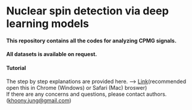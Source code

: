 # Nuclear spin detection via deep learning models

#### This repository contains all the codes for analyzing CPMG signals.
#### All datasets is available on request.

#### Tutorial
The step by step explanations are provided here. --> [Link](https://colab.research.google.com/drive/15GKtvSyxBE7sBwpjYbXpOwSPL_2vhypF)(recommended open this in Chrome (Windows) or Safari (Mac) broswer)</br>
If there are any concerns and questions, please contact authors. (khoony.jung@gmail.com)
